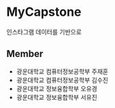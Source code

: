 # MyCapstone
 인스타그램 데이터를 기반으로

## Member 
- 광운대학교 컴퓨터정보공학부 주재훈 
- 광운대학교 컴퓨터정보공학부 김수진
- 광운대학교 정보융합학부 오유경
- 광운대학교 정보융합학부 서유진
